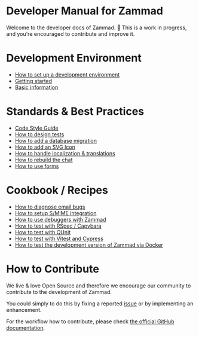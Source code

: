 # Developer Manual for Zammad

Welcome to the developer docs of Zammad. 👋 This is a work in progress, and you're encouraged to contribute and improve it.

# Development Environment

- [How to set up a development environment](development_environment/how-to-set-up-a-development-environment.md)
- [Getting started](development_environment/getting-started.md)
- [Basic information](development_environment/basic-information.md)

# Standards & Best Practices

- [Code Style Guide](standards/code-style-guide.md)
- [How to design tests](standards/how-to-design-tests.md)
- [How to add a database migration](standards/how-to-add-a-database-migration.md)
- [How to add an SVG Icon](standards/how-to-add-an-svg-icon.md)
- [How to handle localization & translations](standards/how-to-handle-localization.md)
- [How to rebuild the chat](standards/how-to-rebuild-the-chat.md)
- [How to use forms](standards/how-to-use-forms.md)

# Cookbook / Recipes

- [How to diagnose email bugs](cookbook/how-to-diagnose-email-bugs.md)
- [How to setup S/MIME integration](cookbook/how-to-setup-smime-integration.md)
- [How to use debuggers with Zammad](cookbook/how-to-use-debuggers.md)
- [How to test with RSpec / Capybara](cookbook/how-to-test-with-rspec-and-capybara.md)
- [How to test with QUnit](cookbook/how-to-test-with-qunit.md)
- [How to test with Vitest and Cypress](cookbook/how-to-test-with-vitest-and-cypress.md)
- [How to test the development version of Zammad via Docker](cookbook/how-to-test-develop-with-docker.md)

# How to Contribute

We live & love Open Source and therefore we encourage our community to contribute to the development of Zammad.

You could simply to do this by fixing a reported [issue](https://github.com/zammad/zammad/issues) or by implementing an enhancement.

For the workflow how to contribute, please check [the official GitHub documentation](https://docs.github.com/en/pull-requests/collaborating-with-pull-requests/proposing-changes-to-your-work-with-pull-requests/creating-a-pull-request).

